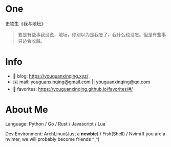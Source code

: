 
# One 
 
  
史铁生《我与地坛》 
 
>要是有些事我没说，地坛，你别以为是我忘了，我什么也没忘。但是有些事只适合收藏。        
 

# Info

- 📝 blog: https://youguanxinqing.xyz/
- ✉️  mail: youguanxinqing@gmail.com || youguanxinqing@qq.com
- 📙 favorites: https://youguanxinqing.github.io/favorites/#/

# About Me

Language: Python / Go / Rust / Javascript / Lua

Dev Environment: ArchLinux(Just a **newbie**) / Fish(Shell) / Nvim(If you are a nvimer, we will probably become friends ^_^)
